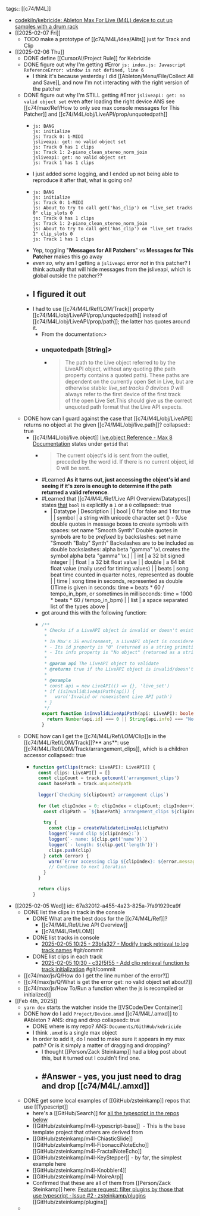 tags:: [[c74/M4L]]

- [codekiln/kebricide: Ableton Max For Live (M4L) device to cut up samples with a drum rack](https://github.com/codekiln/kebricide)
- [[2025-02-07 Fri]]
	- TODO make a prototype of [[c74/M4L/Idea/Alits]] just for Track and Clip
- [[2025-02-06 Thu]]
	- DONE define [[CursorAI/Project Rule]] for Kebricide
	- DONE figure out why I'm getting #Error `js: index.js: Javascript ReferenceError: window is not defined, line 6`
		- I think it's because yesterday I did [[Ableton/Menu/File/Collect All and Save]], and now I'm not interacting with the right version of the patcher
	- DONE figure out why I'm STILL getting #Error `jsliveapi: get: no valid object set` even after loading the right device ANS see [[c74/max/Ref/How to only see max console messages for This Patcher]] and [[c74/M4L/obj/LiveAPI/prop/unquotedpath]]
		- ```
		  js: BANG   
		  js: initialize   
		  js: Track 0: 1-MIDI   
		  jsliveapi: get: no valid object set
		  js: Track 0 has 1 clips   
		  js: Track 1: 2-piano_clean_stereo_norm_join   
		  jsliveapi: get: no valid object set
		  js: Track 1 has 1 clips   
		  
		  ```
		- I just added some logging, and I ended up not being able to reproduce it after that, what is going on?
		- ```
		  js: BANG   
		  js: initialize   
		  js: Track 0: 1-MIDI   
		  js: About to try to call get('has_clip') on "live_set tracks 0" clip_slots 0   
		  js: Track 0 has 1 clips   
		  js: Track 1: 2-piano_clean_stereo_norm_join   
		  js: About to try to call get('has_clip') on "live_set tracks 1" clip_slots 0   
		  js: Track 1 has 1 clips   
		  
		  ```
		- Yep, toggling "**Messages for All Patchers**" vs **Messages for This Patcher** makes this go away
		- *even so*, why am I getting a  `jsliveapi` error *not* in this patcher? I think actually that will hide messages from the jsliveapi, which is global outside the patcher??
		- ## I figured it out
		- I had to use [[c74/M4L/Ref/LOM/Track]] property [[c74/M4L/obj/LiveAPI/prop/unquotedpath]] instead of [[c74/M4L/obj/LiveAPI/prop/path]]; the latter has quotes around it.
			- From the documentation:>
			- ### unquotedpath [String]>
				- > The path to the Live object referred to by the LiveAPI object, without any quoting (the path property contains a quoted path). These paths are dependent on the currently open Set in Live, but are otherwise stable: *live_set tracks 0 devices 0* will always refer to the first device of the first track of the open Live Set.This should give us the correct unquoted path format that the Live API expects.
	- DONE how can I guard against the case that [[c74/M4L/obj/LiveAPI]] returns no object at the given [[c74/M4L/obj/live.path]]?
	  collapsed:: true
		- [[c74/M4L/obj/live.object]] [live.object Reference - Max 8 Documentation](https://docs.cycling74.com/legacy/max8/refpages/live.object) states under `getid` that
			- > The current object's id is sent from the outlet, preceded by the word id. If there is no current object, id 0 will be sent.
			- #Learned **As it turns out, just accessing the object's id and seeing if it's zero is enough to determine if the path returned a valid reference**.
			- #Learned that [[c74/M4L/Ref/Live API Overview/Datatypes]] states [that](https://docs.cycling74.com/legacy/max8/vignettes/live_api_overview#Datatypes) `bool` is explicitly a `1` or a `0`
			  collapsed:: true
				- | Datatype | Description |
				  | bool | 0 for false and 1 for true |
				  | symbol | a string with unicode character set () - (Use double quotes in message boxes to create symbols with spaces: set name "Smooth Synth" Double quotes in symbols are to be *prefixed* by backslashes: set name "Smooth \"Baby\" Synth" Backslashes are to be included as double backslashes: alpha beta \"gamma\" \\x\\ creates the symbol alpha beta "gamma" \x\.) |
				  | int | a 32 bit signed integer |
				  | float | a 32 bit float value |
				  | double | a 64 bit float value (maily used for timing values) |
				  | beats | song beat time counted in quarter notes, represented as double |
				  | time | song time in seconds, represented as double ()Time is given in seconds: time = beats * 60 / tempo_in_bpm, or sometimes in milliseconds: time = 1000 * beats * 60 / tempo_in_bpm) |
				  | list | a space separated list of the types above |
			- got around this with the following function:
			- ```typescript
			  /**
			   * Checks if a LiveAPI object is invalid or doesn't exist.
			   * 
			   * In Max's JS environment, a LiveAPI object is considered invalid if:
			   * - Its id property is "0" (returned as a string primitive)
			   * - Its info property is "No object" (returned as a string primitive)
			   * 
			   * @param api The LiveAPI object to validate
			   * @returns true if the LiveAPI object is invalid/doesn't exist, false otherwise
			   * 
			   * @example
			   * const api = new LiveAPI(() => {}, 'live_set')
			   * if (isInvalidLiveApiPath(api)) {
			   *   warn('Invalid or nonexistent Live API path')
			   * }
			   */
			  export function isInvalidLiveApiPath(api: LiveAPI): boolean {
			    return Number(api.id) === 0 || String(api.info) === "No object"
			  }
			  ```
	- DONE how can I get the [[c74/M4L/Ref/LOM/Clip]]s in the [[c74/M4L/Ref/LOM/Track]]?** ans**: use [[c74/M4L/Ref/LOM/Track/arrangement_clips]], which is a children accessor
	  collapsed:: true
		- ```ts
		  function getClips(track: LiveAPI): LiveAPI[] {
		    const clips: LiveAPI[] = []
		    const clipCount = track.getcount('arrangement_clips')
		    const basePath = track.unquotedpath
		    
		    logger(`Checking ${clipCount} arrangement clips`)
		    
		    for (let clipIndex = 0; clipIndex < clipCount; clipIndex++) {
		      const clipPath = `${basePath} arrangement_clips ${clipIndex}`
		      
		      try {
		        const clip = createValidatedLiveApi(clipPath)
		        logger(`Found clip ${clipIndex}:`)
		        logger(`- name: ${clip.get('name')}`)
		        logger(`- length: ${clip.get('length')}`)
		        clips.push(clip)
		      } catch (error) {
		        warn(`Error accessing clip ${clipIndex}: ${error.message}`)
		        // Continue to next iteration
		      }
		    }
		  
		    return clips
		  }
		  ```
- [[2025-02-05 Wed]]
  id:: 67a32012-a455-4a23-825a-7fa91929ca9f
	- DONE list the clips in track in the console
		- DONE What are the best docs for the [[c74/M4L/Ref]]?
			- [[c74/M4L/Ref/Live API Overview]]
			- [[c74/M4L/Ref/LOM]]
		- DONE list tracks in console
			- [2025-02-05 10:25 - 23bfa327 - Modify track retrieval to log track names](https://github.com/codekiln/kebricide/commit/23bfa327) #git/commit
		- DONE list clips in each track
			- [2025-02-05 10:30 - c32f5f55 - Add clip retrieval function to track initialization](https://github.com/codekiln/kebricide/commit/c32f5f55) #git/commit
	- [[c74/max/js/Q/How do I get the line number of the error?]]
	- [[c74/max/js/Q/What is get the error get: no valid object set about?]]
	- [[c74/max/js/How To/Run a function when the js is recompiled or initialized]]
- [[Feb 4th, 2025]]
	- `yarn dev` starts the watcher inside the [[VSCode/Dev Container]]
	- DONE how do I add `Project/Device.amxd` [[c74/M4L/.amxd]] to #Ableton ? ANS: drag and drop
	  collapsed:: true
		- DONE where is my repo? ANS: `Documents/GithHub/kebricide`
		- I think `.amxd` is a single max object
		- In order to add it, do I need to make sure it appears in my max path? Or is it simply a matter of dragging and dropping?
			- I thought [[Person/Zack Steinkamp]]  had a blog post about this, but it turned out I couldn't find one.
			- ## #Answer - yes, you just need to drag and drop [[c74/M4L/.amxd]]
	- DONE get some local examples of [[GitHub/zsteinkamp]] repos that use [[Typescript]]
		- here's a [[GitHub/Search]] for [all the typescript in the repos below](https://github.com/search?q=user%3Azsteinkamp+repo%3Azsteinkamp%2Fm4l-ChiasticSlide+OR+repo%3Azsteinkamp%2Fm4l-FibonacciNoteEcho+OR+repo%3Azsteinkamp%2Fm4l-FractalNoteEcho+OR+repo%3Azsteinkamp%2Fm4l-KeyStepper+OR+repo%3Azsteinkamp%2Fm4l-Knobbler4+OR+repo%3Azsteinkamp%2Fm4l-MoireArp+OR+repo%3Azsteinkamp%2Fm4l-typescript-base+path%3A*.ts&type=code)
		- [[GitHub/zsteinkamp/m4l-typescript-base]]  - This is the base template project that others are derived from
		- [[GitHub/zsteinkamp/m4l-ChiasticSlide]] 
		  [[GitHub/zsteinkamp/m4l-FibonacciNoteEcho]] 
		  [[GitHub/zsteinkamp/m4l-FractalNoteEcho]]
		- [[GitHub/zsteinkamp/m4l-KeyStepper]] - by far, the simplest example here
		- [[GitHub/zsteinkamp/m4l-Knobbler4]]
		- [[GitHub/zsteinkamp/m4l-MoireArp]]
		- Confirmed that these are all of them from [[Person/Zack Steinkamp]] here: [Feature request: filter plugins by those that use typescript · Issue #2 · zsteinkamp/plugins](https://github.com/zsteinkamp/plugins/issues/2) [[GitHub/zsteinkamp/plugins]]
	-